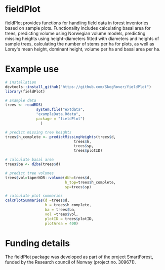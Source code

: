 # fieldPlot

fieldPlot provides functions for handling field data in forest inventories based on sample plots. Functionality includes calculating basal area for trees, predicting volume using Norwegian volume models, predicting missing heights using height-diameters fitted with diameters and heights of sample trees, calculating the number of stems per ha for plots, as well as Lorey's mean height, dominant height, volume per ha and basal area per ha.  


# Example use
```r
# installation
devtools::install_github("https://github.com/SkogRover/fieldPlot")
library(fieldPlot)

# Example data
trees <- readRDS(
              system.file("extdata",
              "exampleData.Rdata",
              package = "fieldPlot")
                )

# predict missing tree heights
trees$h_complete <- predictMissingHeights(trees$d,
                               trees$h,
                               trees$sp,
                               trees$plotID)

# calculate basal area
trees$ba <- d2ba(trees$d)

# predict tree volumes
trees$vol=taperNOR::volume(dbh=trees$d,
                           h_top=trees$h_complete,
                           sp=trees$sp)

# calculate plot summaries
calcPlotSummaries(d =trees$d,
                  h = trees$h_complete,
                  ba = trees$ba,
                  vol =trees$vol,
                  plotID = trees$plotID,
                  plotArea = 400)

```
# Funding details

The fieldPlot package was developed as part of the project SmartForest, funded by the Research council of Norway (project no. 309671). 
